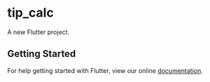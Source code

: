 # tip_calc

A new Flutter project.

## Getting Started

For help getting started with Flutter, view our online
[documentation](https://flutter.io/).
